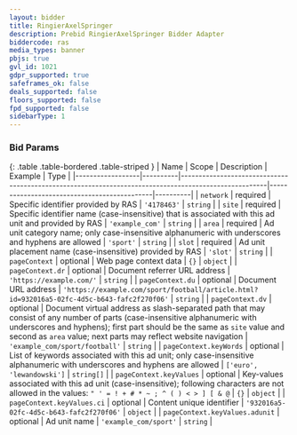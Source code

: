 ```yaml
---
layout: bidder
title: RingierAxelSpringer
description: Prebid RingierAxelSpringer Bidder Adapter
biddercode: ras
media_types: banner
pbjs: true
gvl_id: 1021
gdpr_supported: true
safeframes_ok: false
deals_supported: false
floors_supported: false
fpd_supported: false
sidebarType: 1
---
```




### Bid Params

{: .table .table-bordered .table-striped }
| Name             | Scope    | Description                                                                                          | Example                                     | Type     |
|------------------|----------|------------------------------------------------------------------------------------------------------|---------------------------------------------|----------|
| `network`        | required | Specific identifier provided by RAS                                                                  | `'4178463'`                                   | `string` |
| `site`           | required | Specific identifier name (case-insensitive) that is associated with this ad unit and provided by RAS | `'example_com'`                             | `string` |
| `area`           | required | Ad unit category name; only case-insensitive alphanumeric with underscores and hyphens are allowed   | `'sport'`                                   | `string` |
| `slot`           | required | Ad unit placement name (case-insensitive) provided by RAS                                            | `'slot'`                                    | `string` |
| `pageContext`    | optional | Web page context data                                                                                | `{}`                                        | `object` |
| `pageContext.dr` | optional | Document referrer URL address                                                                        | `'https://example.com/'`                    | `string` |
| `pageContext.du` | optional | Document URL address                                                                                 | `'https://example.com/sport/football/article.html?id=932016a5-02fc-4d5c-b643-fafc2f270f06'` | `string` |
| `pageContext.dv` | optional | Document virtual address as slash-separated path that may consist of any number of parts (case-insensitive alphanumeric with underscores and hyphens); first part should be the same as `site` value and second as `area` value; next parts may reflect website navigation | `'example_com/sport/football'`              | `string` |
| `pageContext.keyWords` | optional | List of keywords associated with this ad unit; only case-insensitive alphanumeric with underscores and hyphens are allowed | `['euro', 'lewandowski']` | `string[]` |
| `pageContext.keyValues` | optional | Key-values associated with this ad unit (case-insensitive); following characters are not allowed in the values: `" ' = ! + # * ~ ; ^ ( ) < > ] [ & @` | `{}`                    | `object` |
| `pageContext.keyValues.ci`    | optional | Content unique identifier                                                                | `'932016a5-02fc-4d5c-b643-fafc2f270f06'`                                        | `object` |
| `pageContext.keyValues.adunit` | optional | Ad unit name                                                                           | `'example_com/sport'`                    | `string` |
